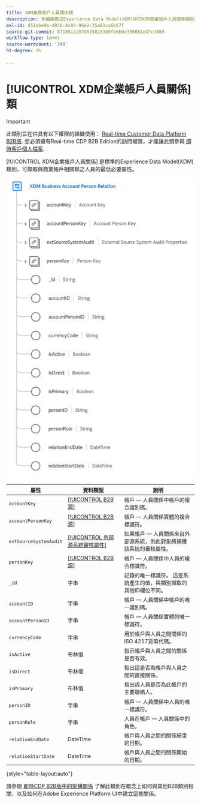 ```yaml
---
title: XDM業務帳戶人員關係類
description: 本檔案概述Experience Data Model(XDM)中的XDM商業帳戶人員關係類別。
exl-id: d51abe9b-d936-4c84-96e2-35a81ca6b67f
source-git-commit: 8718512a9768158183b9fb6b9e336081e47cd889
workflow-type: tm+mt
source-wordcount: '349'
ht-degree: 3%

---
```


# [!UICONTROL XDM企業帳戶人員關係] 類

>[!IMPORTANT]
>
>此類別旨在供具有以下權限的組織使用： [Real-time Customer Data Platform B2B版](../../../rtcdp/b2b-overview.md). 您必須擁有Real-time CDP B2B Edition的訪問權限，才能讓此類參與 [即時客戶個人檔案](../../../profile/home.md).

[!UICONTROL XDM企業帳戶人員關係] 是標準的Experience Data Model(XDM)類別，可擷取與商業帳戶相關聯之人員的最低必要屬性。

![](../../images/classes/b2b/business-account-person-relation.png)

| 屬性 | 資料類型 | 說明 |
| --- | --- | --- |
| `accountKey` | [[!UICONTROL B2B源]](../../data-types/b2b-source.md) | 帳戶 — 人員關係中帳戶的複合識別碼。 |
| `accountPersonKey` | [[!UICONTROL B2B源]](../../data-types/b2b-source.md) | 帳戶 — 人員關係實體的複合標識符。 |
| `extSourceSystemAudit` | [[!UICONTROL 外部源系統審核屬性]](../../data-types/external-source-system-audit-attributes.md) | 如果帳戶 — 人員關係來自外部源系統，則此對象將捕獲該系統的審核屬性。 |
| `personKey` | [[!UICONTROL B2B源]](../../data-types/b2b-source.md) | 帳戶 — 人員關係中人員的複合標識符。 |
| `_id` | 字串 | 記錄的唯一標識符。 這是系統產生的值，與類別擷取的其他ID欄位不同。 |
| `accountID` | 字串 | 帳戶 — 人員關係中帳戶的唯一識別碼。 |
| `accountPersonID` | 字串 | 帳戶 — 人員關係實體的唯一標識符。 |
| `currencyCode` | 字串 | 用於帳戶與人員之間關係的ISO 4217貨幣代碼。 |
| `isActive` | 布林值 | 指示帳戶與人員之間的關係是否有效。 |
| `isDirect` | 布林值 | 指出這是否為帳戶與人員之間的直接關係。 |
| `isPrimary` | 布林值 | 指出該人員是否為此帳戶的主要聯絡人。 |
| `personID` | 字串 | 帳戶 — 人員關係中人員的唯一標識符。 |
| `personRole` | 字串 | 人員在帳戶 — 人員關係中的角色。 |
| `relationEndDate` | DateTime | 帳戶與人員之間的關係結束的日期。 |
| `relationStartDate` | DateTime | 帳戶與人員之間的關係開始的日期。 |

{style=&quot;table-layout:auto&quot;}

請參閱 [即時CDP B2B版中的架構關係](../../tutorials/relationship-b2b.md) 了解此類別在概念上如何與其他B2B類別相關，以及如何在Adobe Experience Platform UI中建立這些關係。
